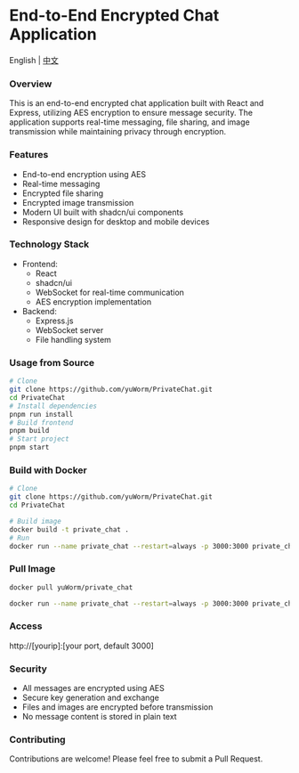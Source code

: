 # End-to-End Encrypted Chat Application

English | [中文](./README.md)

### Overview
This is an end-to-end encrypted chat application built with React and Express, utilizing AES encryption to ensure message security. The application supports real-time messaging, file sharing, and image transmission while maintaining privacy through encryption.

### Features
- End-to-end encryption using AES
- Real-time messaging
- Encrypted file sharing
- Encrypted image transmission
- Modern UI built with shadcn/ui components
- Responsive design for desktop and mobile devices

### Technology Stack
- Frontend:
  - React
  - shadcn/ui
  - WebSocket for real-time communication
  - AES encryption implementation
- Backend:
  - Express.js
  - WebSocket server
  - File handling system

### Usage from Source

```bash
# Clone
git clone https://github.com/yuWorm/PrivateChat.git
cd PrivateChat
# Install dependencies
pnpm run install
# Build frontend
pnpm build
# Start project
pnpm start
```

### Build with Docker
```bash
# Clone
git clone https://github.com/yuWorm/PrivateChat.git
cd PrivateChat

# Build image
docker build -t private_chat .
# Run
docker run --name private_chat --restart=always -p 3000:3000 private_chat:latest 
```

### Pull Image
```bash
docker pull yuWorm/private_chat

docker run --name private_chat --restart=always -p 3000:3000 private_chat:latest 
```

### Access
http://[yourip]:[your port, default 3000]

### Security
- All messages are encrypted using AES
- Secure key generation and exchange
- Files and images are encrypted before transmission
- No message content is stored in plain text

### Contributing
Contributions are welcome! Please feel free to submit a Pull Request.